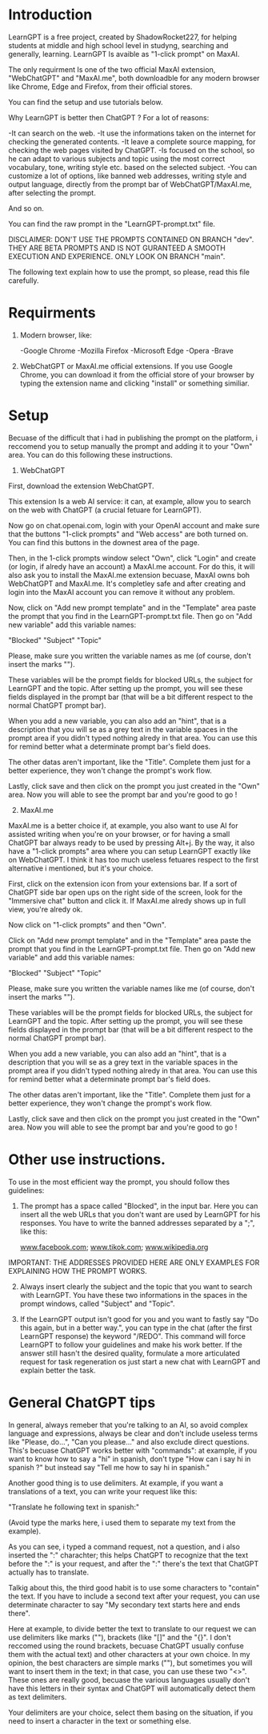 # Introduction

LearnGPT is a free project, created by ShadowRocket227, for helping students at middle and high school level in studyng, searching and generally, learning.
LearnGPT Is avaible as "1-click prompt" on MaxAI.

The only requirment Is one of the two official MaxAI extension, "WebChatGPT" and "MaxAI.me", both downloadble for any modern browser like Chrome, Edge and Firefox, from their official stores.

You can find the setup and use tutorials below.

Why LearnGPT is better then ChatGPT ? For a lot of reasons:

-It can search on the web.
-It use the informations taken on the internet for checking the generated contents.
-It leave a complete source mapping, for checking the web pages visited by ChatGPT.
-Is focused on the school, so he can adapt to various subjects and topic using the most correct vocabulary, tone, writing style etc. based on the selected subject.
-You can customize a lot of options, like banned web addresses, writing style and output language, directly from the prompt bar of WebChatGPT/MaxAI.me, after selecting the prompt.

And so on.

You can find the raw prompt in the "LearnGPT-prompt.txt" file. 

DISCLAIMER: DON'T USE THE PROMPTS CONTAINED ON BRANCH "dev". THEY ARE BETA PROMPTS AND IS NOT GURANTEED A SMOOTH EXECUTION AND EXPERIENCE. ONLY LOOK ON BRANCH "main".

The following text explain how to use the prompt, so please, read this file carefully.

# Requirments

1) Modern browser, like:

    -Google Chrome
    -Mozilla Firefox
    -Microsoft Edge
    -Opera
    -Brave

2) WebChatGPT or MaxAI.me official extensions. If you use Google Chrome, you can download it from the official store of your browser by typing the extension name and clicking "install" or something similiar.


# Setup

Becuase of the difficult that i had in publishing the prompt on the platform, i reccomend you to setup manually the prompt and adding it to your "Own" area. You can do this following these instructions.

1) WebChatGPT

First, download the extension WebChatGPT. 

This extension Is a web AI service: it can, at example, allow you to search on the web with ChatGPT (a crucial fetuare for LearnGPT).

Now go on chat.openai.com, login with your OpenAI account and make sure that the buttons "1-click prompts" and "Web access" are both turned on. 
You can find this buttons in the downest area of the page.

Then, in the 1-click prompts window select "Own", click "Login" and create (or login, if alredy have an account) a MaxAI.me account. For do this, it will also ask you to
install the MaxAI.me extension becuase, MaxAI owns boh WebChatGPT and MaxAI.me. It's completley safe and after creating and login into the MaxAI account you can remove it without any problem.

Now, click on "Add new prompt template" and in the "Template" area paste the prompt that you find in the LearnGPT-prompt.txt file.
Then go on "Add new variable" add this variable names:

"Blocked"
"Subject"
"Topic"

Please, make sure you written the variable names as me (of course, don't insert the marks "").

These variables will be the prompt fields for blocked URLs, the subject for LearnGPT and the topic. After setting up the prompt, you will see these fields displayed in the prompt bar (that will be a bit different respect to the normal ChatGPT prompt bar).

When you add a new variable, you can also add an "hint", that is a description that you will se as a grey text in the variable spaces in the prompt area if you didn't typed nothing alredy in that area. You can use this for remind better what a determinate prompt bar's field does.

The other datas aren't important, like the "Title". Complete them just for a better experience, they won't change the prompt's work flow.

Lastly, click save and then click on the prompt you just created in the "Own" area. Now you will able to see the prompt bar and you're good to go !

2) MaxAI.me

MaxAI.me is a better choice if, at example, you also want to use AI for assisted writing when you're on your browser, or for having a small ChatGPT bar always ready to be used by pressing Alt+j. By the way, it also have a "1-click prompts" area where you can setup LearnGPT exactly like on WebChatGPT. I think it has too much useless fetuares respect to the first alternative i mentioned, but it's your choice.

First, click on the extension icon from your extensions bar. If a sort of ChatGPT side bar open ups on the right side of the screen, look for the "Immersive chat" button and click it. If MaxAI.me alredy shows up in full view, you're alredy ok.

Now click on "1-click prompts" and then "Own".

Click on "Add new prompt template" and in the "Template" area paste the prompt that you find in the LearnGPT-prompt.txt file.
Then go on "Add new variable" and add this variable names:

"Blocked"
"Subject"
"Topic"

Please, make sure you written the variable names like me (of course, don't insert the marks "").

These variables will be the prompt fields for blocked URLs, the subject for LearnGPT and the topic. After setting up the prompt, you will see these fields displayed in the prompt bar (that will be a bit different respect to the normal ChatGPT prompt bar).

When you add a new variable, you can also add an "hint", that is a description that you will se as a grey text in the variable spaces in the prompt area if you didn't typed nothing alredy in that area. You can use this for remind better what a determinate prompt bar's field does.

The other datas aren't important, like the "Title". Complete them just for a better experience, they won't change the prompt's work flow.

Lastly, click save and then click on the prompt you just created in the "Own" area. Now you will able to see the prompt bar and you're good to go !

# Other use instructions.

To use in the most efficient way the prompt, you should follow thes guidelines:

1) The prompt has a space called "Blocked", in the input bar. Here you can insert all the web URLs that you don't want are used by    LearnGPT for his responses. You have to write the banned addresses separated by a ";", like this:

    www.facebook.com; www.tikok.com; www.wikipedia.org

IMPORTANT: THE ADDRESSES PROVIDED HERE ARE ONLY EXAMPLES FOR EXPLAINING HOW THE PROMPT WORKS.

2) Always insert clearly the subject and the topic that you want to search with LearnGPT. You have these two informations in the spaces in the prompt windows, called "Subject" and "Topic".

3) If the LearnGPT output isn't good for you and you want to fastly say "Do this again, but in a better way.", you can type in the chat (after the first LearnGPT response) the keyword "/REDO". This command will force LearnGPT to follow your guidelines and make his work better. If the answer still hasn't the desired quality, formulate a more articulated request for task regeneration os just start a new chat with LearnGPT and explain better the task.


# General ChatGPT tips

In general, always remeber that you're talking to an AI, so avoid complex language and expressions, always be clear and don't include useless terms like "Please, do...", "Can you please..." and also exclude direct questions. This's becuase ChatGPT works better with "commands": at example, if you want to know how to say a "hi" in spanish, don't type "How can i say hi in spanish ?" but instead say "Tell me how to say hi in spanish."

Another good thing is to use delimiters. At example, if you want a translations of a text, you can write your request like this:

"Translate he following text in spanish:"

(Avoid type the marks here, i used them to separate my text from the example).

As you can see, i typed a command request, not a question, and i also inserted the ":" charachter; this helps ChatGPT to recognize that the text before the ":" is your request, and after the ":" there's the text that ChatGPT actually has to translate.

Talkig about this, the third good habit is to use some characters to "contain" the text. If you have to include a second text after your request, you can use determinate character to say "My secondary text starts here and ends there". 

Here at example, to divide better the text to translate to our request we can use delimiters like marks (""), brackets (like "[]" and the "{}". I don't reccomed using the round brackets, becuase ChatGPT usually confuse them with the actual text) and other characters at your own choice. In my opinion, the best characters are simple marks (""), but sometimes you will want to insert them in the text; in that case, you can use these two "<>". These ones are really good, becuase the various languages usually don't have this letters in their syntax and ChatGPT will automatically detect them as text delimiters.

Your delimiters are your choice, select them basing on the situation, if you need to insert a character in the text or something else.